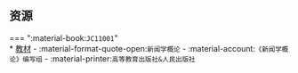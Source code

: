 ## 资源  
=== ":material-book:`JC11001`"  
    * [教材](https://api.mir6.com/api/lanzou?url=https://cqu-openlib.lanzout.com/ijKQS29bpkoh&down=true) - :material-format-quote-open:`新闻学概论` - :material-account:`《新闻学概论》编写组` - :material-printer:`高等教育出版社&人民出版社`  
